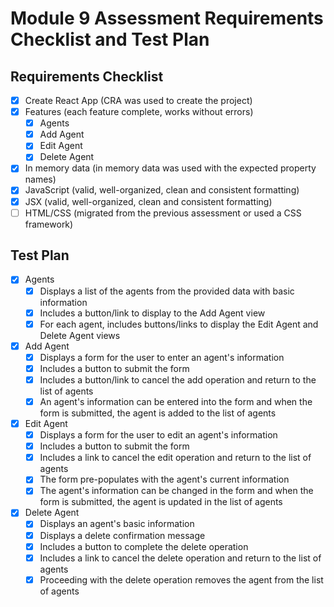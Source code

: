 # Module 9 Assessment Requirements Checklist and Test Plan

## Requirements Checklist

* [x] Create React App (CRA was used to create the project)
* [x] Features (each feature complete, works without errors)
  * [x] Agents
  * [x] Add Agent
  * [x] Edit Agent
  * [x] Delete Agent
* [x] In memory data (in memory data was used with the expected property names)
* [x] JavaScript (valid, well-organized, clean and consistent formatting)
* [x] JSX (valid, well-organized, clean and consistent formatting)
* [ ] HTML/CSS (migrated from the previous assessment or used a CSS framework)

## Test Plan

* [x] Agents
  * [x] Displays a list of the agents from the provided data with basic information
  * [x] Includes a button/link to display to the Add Agent view
  * [x] For each agent, includes buttons/links to display the Edit Agent and Delete Agent views
* [x] Add Agent
  * [x] Displays a form for the user to enter an agent's information
  * [x] Includes a button to submit the form
  * [x] Includes a button/link to cancel the add operation and return to the list of agents
  * [x] An agent's information can be entered into the form and when the form is submitted, the agent is added to the list of agents
* [x] Edit Agent
  * [x] Displays a form for the user to edit an agent's information
  * [x] Includes a button to submit the form
  * [x] Includes a link to cancel the edit operation and return to the list of agents
  * [x] The form pre-populates with the agent's current information
  * [x] The agent's information can be changed in the form and when the form is submitted, the agent is updated in the list of agents
* [x] Delete Agent
  * [x] Displays an agent's basic information
  * [x] Displays a delete confirmation message
  * [x] Includes a button to complete the delete operation
  * [x] Includes a link to cancel the delete operation and return to the list of agents
  * [x] Proceeding with the delete operation removes the agent from the list of agents